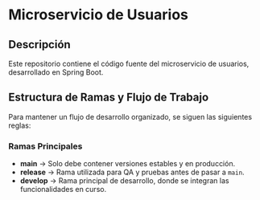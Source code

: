 # Microservicio de Usuarios

## Descripción
Este repositorio contiene el código fuente del microservicio de usuarios, desarrollado en Spring Boot.

## Estructura de Ramas y Flujo de Trabajo
Para mantener un flujo de desarrollo organizado, se siguen las siguientes reglas:

### Ramas Principales
- **main** → Solo debe contener versiones estables y en producción.
- **release** → Rama utilizada para QA y pruebas antes de pasar a `main`.
- **develop** → Rama principal de desarrollo, donde se integran las funcionalidades en curso.
